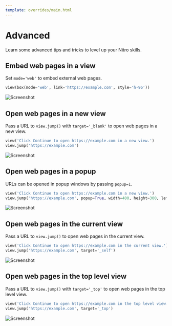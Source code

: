 ```yaml
---
template: overrides/main.html
---
```

# Advanced

Learn some advanced tips and tricks to level up your Nitro skills.

## Embed web pages in a view

Set `mode='web'` to embed external web pages.


```py
view(box(mode='web', link='https://example.com', style='h-96'))
```


![Screenshot](assets/screenshots/embed_iframe.png)


## Open web pages in a new view

Pass a URL to `view.jump()` with `target='_blank'` to open web pages in a new view.


```py
view('Click Continue to open https://example.com in a new view.')
view.jump('https://example.com')
```


![Screenshot](assets/screenshots/open_web_page_blank.png)


## Open web pages in a popup

URLs can be opened in popup windows by passing `popup=1`.


```py
view('Click Continue to open https://example.com in a new view.')
view.jump('https://example.com', popup=True, width=400, height=300, left=100, top=100)
```


![Screenshot](assets/screenshots/open_web_page_popup.png)


## Open web pages in the current view

Pass a URL to `view.jump()` to open web pages in the current view.


```py
view('Click Continue to open https://example.com in the current view.')
view.jump('https://example.com', target='_self')
```


![Screenshot](assets/screenshots/open_web_page.png)


## Open web pages in the top level view

Pass a URL to `view.jump()` with `target='_top'` to open web pages in the top level view.


```py
view('Click Continue to open https://example.com in the top level view.')
view.jump('https://example.com', target='_top')
```


![Screenshot](assets/screenshots/open_web_page_top.png)
